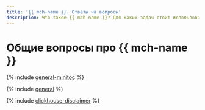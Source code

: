 ```yaml
---
title: '{{ mch-name }}. Ответы на вопросы'
description: Что такое {{ mch-name }}? Для каких задач стоит использовать {{ mch-name }}, а для каких — виртуальные машины с базами данных? Какую часть работы по управлению и сопровождению баз данных берет на себя {{ mch-name }}? Ответы на эти и другие вопросы в данной статье.
---
```


# Общие вопросы про {{ mch-name }}


{% include [general-minitoc](../../_qa/managed-clickhouse/minitoc/general.md) %}

{% include [general](../../_qa/managed-clickhouse/general.md) %}

{% include [clickhouse-disclaimer](../../_includes/clickhouse-disclaimer.md) %}
